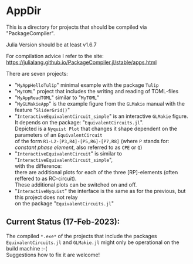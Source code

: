 # AppDir

This is a directory for projects that should be compiled via "PackageCompiler".

Julia Version should be at least v1.6.7

For compilation advice I refer to the site:
https://julialang.github.io/PackageCompiler.jl/stable/apps.html

There are seven projects:

- "`MyAppHelloTulip`" minimal example with the package `Tulip`
- "`MyTOML`" project that includes the writing and reading of TOML-files
- "`MyAppReadTOML`" similar to "`MyTOML`"
- "`MyGLMakieApp`" is the example figure from the `GLMakie` manual with the feature "`SliderGrid()`"
- "`InteractiveEquivalentCircuit_simple`" is an interactive `GLMakie` figure. <br />
It depends on the package: "`EquivalentCircuits.jl`". <br />
Depicted is a `Nyquist Plot` that changes it shape dependent on the parameters of an `EquivalentCircuit` <br />
of the form `R1-L2-[P3,R4]-[P5,R6]-[P7,R8]` (where `P` stands for: *constant phase element*, also referred to as `CPE` or `Q`)
- "`InteractiveEquivalentCircuit`" is similar to "`InteractiveEquivalentCircuit_simple`", <br />
with the difference: <br />
there are additional plots for each of the three [RP]-elements (often reffered to as RC-circuit). <br />
These additional plots can be switched on and off.
- "`InteractiveNyquist`" the interface is the same as for the previous, but this project does not relay <br />
on the package "`EquivalentCircuits.jl`" 

## Current Status (17-Feb-2023):

The compiled `*.exe*` of the projects that include the packages `EquivalentCircuits.jl` and `GLMakie.jl` might only be  operational on the build machine :-( <br />
Suggestions how to fix it are welcome!



